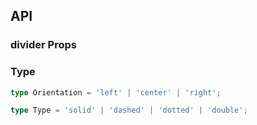 ## API

### divider Props

<field-table :data="dividerProps"/>

### Type

```typescript
type Orientation = 'left' | 'center' | 'right';

type Type = 'solid' | 'dashed' | 'dotted' | 'double';
```

<script setup>
import { ref } from 'vue';

const dividerProps = ref([
  {
    name: 'direction',
    desc: '分割线的方向，是水平还是竖直',
    type: "Direction",
    href:"/guide/types"
  },
  {
    name: 'orientation',
    desc: '分割线文字的位置',
    type: "Orientation",
    value: "'center'",
  },
  {
    name: 'type',
    desc: '分割线样式类型',
    type: "Type",
    value: "'solid'",
  },
  {
    name: 'size',
    desc: '分割线宽度/高度 ',
    type: 'number',
    value: '-',
  },
  {
    name: 'margin',
    desc: '分割线上下 margin (垂直方向时为左右 margin)',
    type: 'number | string',
    value: '-',
  },
]);
</script>
